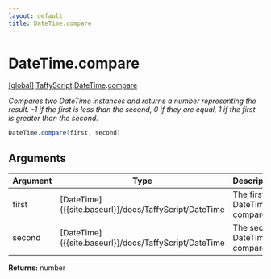 ```yaml
---
layout: default
title: DateTime.compare
---
```


# DateTime.compare

[\[global\]]({{site.baseurl}}/docs/).[TaffyScript]({{site.baseurl}}/docs/TaffyScript/).[DateTime]({{site.baseurl}}/docs/TaffyScript/DateTime/).[compare]({{site.baseurl}}/docs/TaffyScript/DateTime/compare/)

_Compares two DateTime instances and returns a number representing the result. -1 if the first is less than the second, 0 if they are equal, 1 if the first is greater than the second._

```cs
DateTime.compare(first, second)
```

## Arguments

<table>
  <col width="15%">
  <col width="15%">
  <thead>
    <tr>
      <th>Argument</th>
      <th>Type</th>
      <th>Description</th>
    </tr>
  </thead>
  <tbody>
    <tr>
      <td>first</td>
      <td>[DateTime]({{site.baseurl}}/docs/TaffyScript/DateTime</td>
      <td>The first DateTime to compare.</td>
    </tr>
    <tr>
      <td>second</td>
      <td>[DateTime]({{site.baseurl}}/docs/TaffyScript/DateTime</td>
      <td>The second DateTime to compare.</td>
    </tr>
  </tbody>
</table>

**Returns:** number
